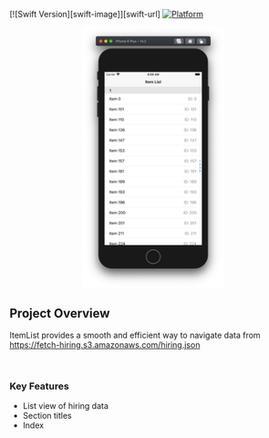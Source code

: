 [![Swift Version][swift-image]][swift-url]
[![Platform](https://img.shields.io/cocoapods/p/LFAlertController.svg?style=flat)](http://cocoapods.org/pods/LFAlertController)

<p align="center">
    <img src="screenshot.png" alt="GIF walk-through" width="250">  
</p>

## Project Overview

ItemList provides a smooth and efficient way to navigate data from https://fetch-hiring.s3.amazonaws.com/hiring.json 

<br>

### Key Features

- List view of hiring data
- Section titles 
- Index 
